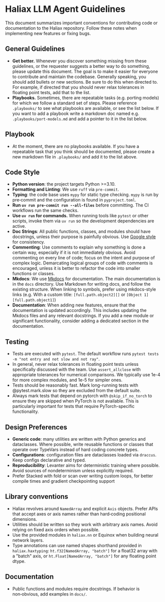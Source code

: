 # Haliax LLM Agent Guidelines

This document summarizes important conventions for contributing code or documentation to the Haliax
repository. Follow these notes when implementing new features or fixing bugs.

## General Guidelines

* **Get better.** Whenever you discover something missing from these guidelines, or the requester
  suggests a better way to do something, please update this document. The goal is to make it easier for
  everyone to contribute and maintain the codebase. Generally speaking, you should add bullets or new sections.
  Be sure to do this when directed to. For example, if directed that you should never relax tolerances in
  floating point tests, add that to the list.
* **Playbooks.** Sometimes, there are repeatable tasks (e.g. porting models) for which we follow a standard set of steps.
  Please reference `.playbooks/` to see what playbooks are available, or see the list below. If you want to add a playbook
  write a markdown doc named e.g. `.playbooks/port-models.md` and add a pointer to it in the list below.

## Playbook

- At the moment, there are no playbooks available. If you have a repeatable task that you think
  should be documented, please create a new markdown file in `.playbooks/` and add it to the list above.

## Code Style

* **Python version**: the project targets Python >=3.10.
* **Formatting and Linting**: We use `ruff` via `pre-commit`.
* **Typing**: the code base uses `mypy` for static type checking. `mypy` is run by pre‑commit and the
  configuration is found in `pyproject.toml`.
* **Run `uv run pre-commit run --all-files`** before committing. The CI workflows run the same checks.
* **Use `uv run` for commands.** When running tools like `pytest` or other scripts, invoke them via `uv run` so the development dependencies are active.
* **Doc Strings**: All public functions, classes, and modules should have docstrings, unless
  their purpose is painfully obvious. Use
  [Google style](https://google.github.io/styleguide/pyguide.html#38-comments-and-docstrings) for
  consistency.
* **Commenting**: Use comments to explain why something is done a certain way, especially if it is not
  immediately obvious. Avoid commenting on every line of code; focus on the intent and purpose of
  complex logic. Demarcating logical groups of code with comments is encouraged, unless it is better
  to refactor the code into smaller functions or classes.
* **Mkdocs**: We use [Mkdocs](https://www.mkdocs.org/) for documentation. The main documentation is in
  the `docs` directory. Use Markdown for writing docs, and follow the existing structure. When linking to
  symbols, prefer using mkdocs-style links (e.g. With a custom title: `[full.path.object2][]` or
  `[Object 1][full.path.object1]`)
* **Documentation**: When adding new features, ensure that the documentation is updated accordingly.
  This includes updating the Mkdocs files and any relevant docstrings. If you add a new module or
  significant functionality, consider adding a dedicated section in the documentation.

## Testing

* Tests are executed with `pytest`. The default workflow runs
  `pytest tests -m "not entry and not slow and not ray"`.
* In general, never relax tolerances in floating point tests unless specifically discussed with the
  team. Use `assert_allclose` with appropriate tolerances for numerical comparisons. We typically use
  1e-4 for more complex modules, and 1e-5 for simpler ones.
* Tests should be reasonably fast. Mark long-running tests with @pytest.mark.slow so they are excluded from the default suite.
* Always mark tests that depend on pytorch with `@skip_if_no_torch` to ensure they are skipped
  when PyTorch is not available. This is particularly important for tests that require PyTorch-specific
  functionality.


## Design Preferences

* **Generic code**: many utilities are written with Python generics and dataclasses. Where possible,
  write reusable functions or classes that operate over TypeVars instead of hard coding concrete types.
* **Configurations**: configuration files are dataclasses loaded via `draccus`. Keep configs
  declarative and typed.
* **Reproducibility**: Levanter aims for deterministic training where possible. Avoid sources of
  nondeterminism unless explicitly required.
* Prefer Stacked with fold or scan over writing custom loops, for better compile times and gradient checkpointing support

## Library conventions
- Haliax revolves around `NamedArray` and explicit `Axis` objects. Prefer APIs that accept
  axes or axis names rather than hard‑coding positional dimensions.
- Utilities should be written so they work with arbitrary axis names. Avoid relying on
  fixed axis orders when possible.
- Use the provided modules in `haliax.nn` or Equinox when building neural network layers.
- Type annotations can use named shapes shorthand provided in `haliax.haxtyping`: `ht.f32[NamedArray, "batch"]`
  for a float32 array with a "batch" axis, or `ht.Float[NamedArray, "batch"]` for any floating point dtype.

## Documentation
- Public functions and modules require docstrings. If behavior is non‑obvious,
  add examples in `docs/`.
